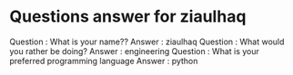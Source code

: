 Questions answer for ziaulhaq 
 ======= 
 Question : What is your name??
Answer : ziaulhaq 
Question : What would you rather be doing?
Answer : engineering 
Question : What is your preferred programming language
Answer : python 
